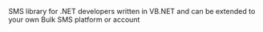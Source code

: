 SMS library for .NET developers written in VB.NET and can be extended to your own Bulk SMS platform or account

